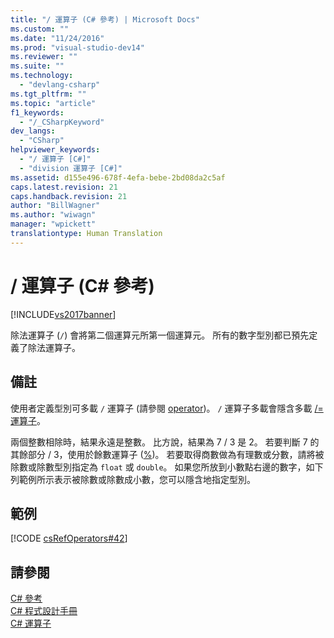 ```yaml
---
title: "/ 運算子 (C# 參考) | Microsoft Docs"
ms.custom: ""
ms.date: "11/24/2016"
ms.prod: "visual-studio-dev14"
ms.reviewer: ""
ms.suite: ""
ms.technology: 
  - "devlang-csharp"
ms.tgt_pltfrm: ""
ms.topic: "article"
f1_keywords: 
  - "/_CSharpKeyword"
dev_langs: 
  - "CSharp"
helpviewer_keywords: 
  - "/ 運算子 [C#]"
  - "division 運算子 [C#]"
ms.assetid: d155e496-678f-4efa-bebe-2bd08da2c5af
caps.latest.revision: 21
caps.handback.revision: 21
author: "BillWagner"
ms.author: "wiwagn"
manager: "wpickett"
translationtype: Human Translation
---
```

# / 運算子 (C# 參考)
[!INCLUDE[vs2017banner](../../../csharp/includes/vs2017banner.md)]

除法運算子 \(`/`\) 會將第二個運算元所第一個運算元。  所有的數字型別都已預先定義了除法運算子。  
  
## 備註  
 使用者定義型別可多載 `/` 運算子 \(請參閱 [operator](../../../csharp/language-reference/keywords/operator.md)\)。  `/` 運算子多載會隱含多載 [\/\= 運算子](../../../csharp/language-reference/operators/subtraction-assignment-operator.md)。  
  
 兩個整數相除時，結果永遠是整數。  比方說，結果為 7 \/ 3 是 2。  若要判斷 7 的其餘部分 \/ 3，使用於餘數運算子 \([%](../../../csharp/language-reference/operators/modulus-operator.md)\)。  若要取得商數做為有理數或分數，請將被除數或除數型別指定為 `float` 或 `double`。  如果您所放到小數點右邊的數字，如下列範例所示表示被除數或除數成小數，您可以隱含地指定型別。  
  
## 範例  
 [!CODE [csRefOperators#42](../CodeSnippet/VS_Snippets_VBCSharp/csrefOperators#42)]  
  
## 請參閱  
 [C\# 參考](../../../csharp/language-reference/index.md)   
 [C\# 程式設計手冊](../../../csharp/programming-guide/index.md)   
 [C\# 運算子](../../../csharp/language-reference/operators/index.md)